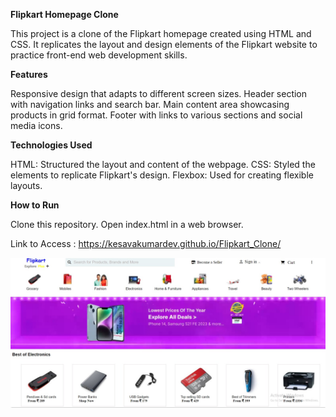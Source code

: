 **Flipkart Homepage Clone**

This project is a clone of the Flipkart homepage created using HTML and CSS. It replicates the layout and design elements of the Flipkart website to practice front-end web development skills.

**Features**

Responsive design that adapts to different screen sizes.
Header section with navigation links and search bar.
Main content area showcasing products in grid format.
Footer with links to various sections and social media icons.

**Technologies Used**

HTML: Structured the layout and content of the webpage.
CSS: Styled the elements to replicate Flipkart's design.
Flexbox: Used for creating flexible layouts.

**How to Run**

Clone this repository.
Open index.html in a web browser.

Link to Access : https://kesavakumardev.github.io/Flipkart_Clone/


![Flipkart Homepage Clone](Images/Flipkart_homepage.jpeg)

